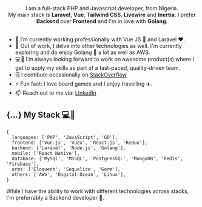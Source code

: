 <!--
**Fakorede/Fakorede** is a ✨ _special_ ✨ repository because its `README.md` (this file) appears on your GitHub profile.

-->

<!-- # Fakorede Abiola -->

<!-- [![Linkedin Badge](https://img.shields.io/badge/-abiolafakorede-blue?style=flat-square&logo=Linkedin&logoColor=white&link=https://www.linkedin.com/in/fakorede/)](https://www.linkedin.com/in/fakorede/)
[![Stackoverflow Badge](https://img.shields.io/badge/-Stackoverflow-4CA143?style=flat-square&logo=Stackoverflow&logoColor=white&link=https://stackoverflow.com/users/6883910/abiola)](https://stackoverflow.com/users/6883910/abiola) -->
<!-- [![Gmail Badge](https://img.shields.io/badge/-abiolafakorede@gmail.com-c14438?style=flat-square&logo=Gmail&logoColor=white&link=mailto:abiolafakorede@gmail.com)](mailto:abiolafakorede@gmail.com) -->

<div align="center">
  I am a full-stack PHP and Javascript developer, from Nigeria.
  <br />
  My main stack is <b>Laravel</b>, <b>Vue</b>, <b>Tailwind CSS</b>, <b>Livewire</b> and <b>Inertia</b>. I prefer <b>Backend</b> over <b>Frontend</b> and I'm in love with <b>Golang</b>.
  <br />
  <br />
</div>


<!-- ## Hi 👋🏽,

I am Fakorede Abiola, a graduate of Computer Science 👨🏽‍🎓 and an experienced Fullstack Software Developer 👨🏽‍💻. -->

<!-- ![Fab](https://github.com/Fakorede/Fakorede/blob/master/fab.png "Fakorede Abiola") -->


- 🔭 I’m currently working professionally with Vue JS 💚 and Laravel ❤️.
- 🌱 Out of work, I delve into other technologies as well. I'm currently exploring and do enjoy Golang 💙 a lot as well as AWS.
- 💻👯 I’m always looking forward to work on awesome product(s) where I get to apply my skills as part of a fast-paced, quality-driven team.
- 🗒️ I contibute occasionally on [StackOverflow](https://stackoverflow.com/users/6883910/abiola)
- ⚡ Fun fact: I love board games and I enjoy travelling ✈️.
- 📫 Reach out to me via: [LinkedIn](https://www.linkedin.com/in/fakorede/)

## {...} My Stack 💻🚀

```
{
  languages: ['PHP', 'JavaScript', 'GO'],
  frontend: ['Vue.js', 'Vuex', 'React.js', 'Redux'],
  backend: ['Laravel', 'Node.js', 'Golang'],
  mobile: ['React Native'],
  database: ['MySql', 'MSSQL', 'PostgresSQL', 'MongoDB', 'Redis', 'Firebase'],
  orms: ['Eloquent', 'Sequelize', 'Gorm'],
  others: ['AWS', 'Digital Ocean', 'Linux'],
}
```

While I have the ability to work with different technologies across stacks, I'm preferrably a Backend developer 🚀.
